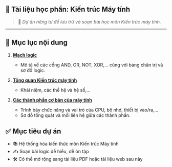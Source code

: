 ## 📘 **Tài liệu học phần: Kiến trúc Máy tính**

> 🔐 *Dự án riêng tư để lưu trữ và soạn bài học môn Kiến trúc máy tính.*

---

## 📑 **Mục lục nội dung**

1. [**Mạch logic**](Logic_Gate.md)
    - Mô tả về các cổng AND, OR, NOT, XOR,... cùng với bảng chân trị và sơ đồ logic.

2. [**Tổng quan Kiến trúc máy tính**](Tổng_Quan.md)
    - Khái niệm, các thể hệ và hệ số,...

3. [**Các thành phần cơ bản của máy tính**](Thành_Phần.md)
    - Trình bày chức năng và vai trò của CPU, bộ nhớ, thiết bị vào/ra,...
    - Sơ đồ tổng quát và mối liên hệ giữa các thành phần.

## ✅ Mục tiêu dự án

* 📚 Hệ thống hóa kiến thức môn Kiến trúc Máy tính
* ✍️ Soạn bài logic dễ hiểu, dễ ôn tập
* 🛠️ Có thể mở rộng sang tài liệu PDF hoặc tài liệu web sau này

